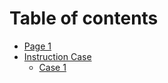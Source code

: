 # Table of contents

* [Page 1](README.md)
* [Instruction Case](instruction-case/README.md)
  * [Case 1](instruction-case/case-1.md)
